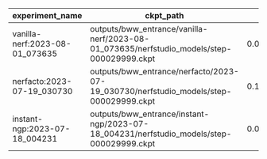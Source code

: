 | experiment_name                | ckpt_path                                                                                 | fps                  | fps_std              | lpips               | lpips_std           | psnr               | psnr_std           | ssim               | ssim_std            | coarse_psnr       | coarse_psnr_std    | fine_lpips         | fine_lpips_std     | fine_psnr         | fine_psnr_std     | fine_ssim           | fine_ssim_std       | num_rays_per_sec | num_rays_per_sec_std |
| ------------------------------ | ----------------------------------------------------------------------------------------- | -------------------- | -------------------- | ------------------- | ------------------- | ------------------ | ------------------ | ------------------ | ------------------- | ----------------- | ------------------ | ------------------ | ------------------ | ----------------- | ----------------- | ------------------- | ------------------- | ---------------- | -------------------- |
| vanilla-nerf:2023-08-01_073635 | outputs/bww_entrance/vanilla-nerf/2023-08-01_073635/nerfstudio_models/step-000029999.ckpt | 0.024387801066040993 | 4.92901453981176e-05 |                     |                     | 9.294007301330566  | 1.507386326789856  |                    |                     | 9.546590805053711 | 1.4202672243118286 | 1.0147517919540405 | 0.0360330305993557 | 9.294007301330566 | 1.507386326789856 | 0.37006163597106934 | 0.07761421799659729 | 12642.6357421875 | 25.55206298828125    |
| nerfacto:2023-07-19_030730     | outputs/bww_entrance/nerfacto/2023-07-19_030730/nerfstudio_models/step-000029999.ckpt     | 0.16152702271938324  | 0.005852358881384134 | 0.228135883808136   | 0.02567209117114544 | 23.3227481842041   | 1.85923171043396   | 0.7596955895423889 | 0.06163275986909866 |                   |                    |                    |                    |                   |                   |                     |                     | 83735.609375     | 3033.863525390625    |
| instant-ngp:2023-07-18_004231  | outputs/bww_entrance/instant-ngp/2023-07-18_004231/nerfstudio_models/step-000029999.ckpt  | 0.09891685098409653  | 0.008687585592269897 | 0.19218133389949799 | 0.02968265675008297 | 24.654644012451172 | 1.9594852924346924 | 0.8113139271736145 | 0.04256533458828926 |                   |                    |                    |                    |                   |                   |                     |                     | 51278.49609375   | 4503.64404296875     |